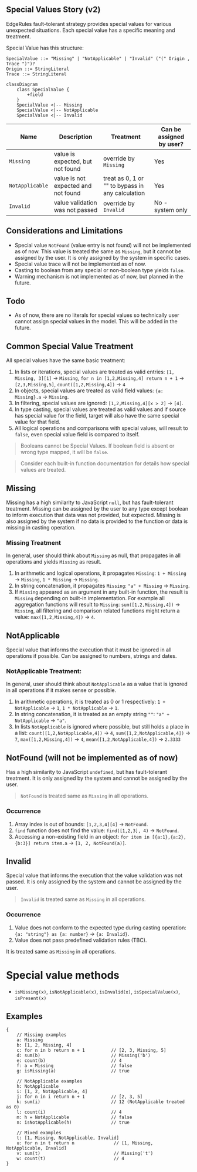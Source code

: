 ## Special Values Story (v2)

EdgeRules fault-tolerant strategy provides special values for various unexpected situations.
Each special value has a specific meaning and treatment.

Special Value has this structure:

```ebnf
SpecialValue ::= "Missing" | "NotApplicable" | "Invalid" ("(" Origin , Trace ")")?
Origin ::= StringLiteral
Trace ::= StringLiteral
```

```mermaid
classDiagram
    class SpecialValue {
        +field
    }
    SpecialValue <|-- Missing
    SpecialValue <|-- NotApplicable
    SpecialValue <|-- Invalid
```

| Name            | Description                         | Treatment                                        | Can be assigned by user? |
|-----------------|-------------------------------------|--------------------------------------------------|--------------------------|
| `Missing`       | value is expected, but not found    | override by `Missing`                            | Yes                      |
| `NotApplicable` | value is not expected and not found | treat as 0, 1 or "" to bypass in any calculation | Yes                      |
| `Invalid`       | value validation was not passed     | override by `Invalid`                            | No - system only         |

## Considerations and Limitations

- Special value `NotFound` (value entry is not found) will not be implemented as of now. This value is treated the same
  as `Missing`,
  but it cannot be assigned by the user. It is only assigned by the system in specific cases.
- Special value trace will not be implemented as of now.
- Casting to boolean from any special or non-boolean type yields `false`.
- Warning mechanism is not implemented as of now, but planned in the future.

## Todo

- As of now, there are no literals for special values so technically user cannot assign special values in the model.
  This will be added in the future.

## Common Special Value Treatment

All special values have the same basic treatment:
1. In lists or iterations, special values are treated as valid entries: `[1, Missing, 3][1]` → `Missing`,
   `for n in [1,2,Missing,4] return n + 1` → `[2,3,Missing,5]`, `count([1,2,Missing,4])` → `4`
2. In objects, special values are treated as valid field values: `{a: Missing}.a` → `Missing`.
3. In filtering, special values are ignored: `[1,2,Missing,4][x > 2]` → `[4]`.
4. In type casting, special values are treated as valid values and if source has special value for the field, target will
   also have the same special value for that field.
5. All logical operations and comparisons with special values, will result to `false`, even special value field is
   compared to itself.

> Booleans cannot be Special Values. If boolean field is absent or wrong type mapped, it will be `false`.

> Consider each built-in function documentation for details how special values are treated.

## Missing

Missing has a high similarity to JavaScript `null`, but has fault-tolerant treatment.
Missing can be assigned by the user to any type except boolean to inform execution that data was not provided, but
expected.
Missing is also assigned by the system if no data is provided to the function or data is missing in casting operation.

### Missing Treatment

In general, user should think about `Missing` as null, that propagates in all operations and yields `Missing` as result.

1. In arithmetic and logical operations, it propagates `Missing`: `1 + Missing` → `Missing`, `1 * Missing` → `Missing`.
2. In string concatenation, it propagates `Missing`: `"a" + Missing` → `Missing`.
3. If `Missing` appeared as an argument in any built-in function, the result is `Missing` depending on built-in implementation.
For example all aggregation functions will result to `Missing`: `sum([1,2,Missing,4])` → `Missing`, 
all filtering and comparison related functions might return a value: `max([1,2,Missing,4])` → `4`.

## NotApplicable

Special value that informs the execution that it must be ignored in all operations if possible.
Can be assigned to numbers, strings and dates.

### NotApplicable Treatment:

In general, user should think about `NotApplicable` as a value that is ignored in all operations if it makes sense or
possible.

1. In arithmetic operations, it is treated as 0 or 1 respectively: `1 + NotApplicable` → `1`, `1 * NotApplicable` → `1`.
2. In string concatenation, it is treated as an empty string `""`: `"a" + NotApplicable` → `"a"`.
3. In lists `NotApplicable` is ignored where possible, but still holds a place in a list:
`count([1,2,NotApplicable,4])` → `4`, `sum([1,2,NotApplicable,4])` → `7`, `max([1,2,Missing,4])` → `4`, 
`mean([1,2,NotApplicable,4])` → `2.3333`

## NotFound (will not be implemented as of now)

Has a high similarity to JavaScript `undefined`, but has fault-tolerant treatment. It is only assigned by the system
and cannot be assigned by the user.

> `NotFound` is treated same as `Missing` in all operations.

### Occurrence

1. Array index is out of bounds: `[1,2,3,4][4]` → `NotFound`.
2. `find` function does not find the value: `find([1,2,3], 4)` → `NotFound`.
3. Accessing a non-existing field in an object: `for item in [{a:1},{a:2},{b:3}] return item.a` → `[1, 2, NotFound(a)]`.

## Invalid

Special value that informs the execution that the value validation was not passed.
It is only assigned by the system and cannot be assigned by the user.

> `Invalid` is treated same as `Missing` in all operations.

### Occurrence

1. Value does not conform to the expected type during casting operation: `{a: "string"} as {a: number}` → `{a:
   Invalid}`.
2. Value does not pass predefined validation rules (TBC).

It is treated same as `Missing` in all operations.

# Special value methods

- `isMissing(x)`, `isNotApplicable(x)`, `isInvalid(x)`, `isSpecialValue(x)`, `isPresent(x)`

## Examples

```edgerules
{
    // Missing examples
    a: Missing
    b: [1, 2, Missing, 4]
    c: for n in b return n + 1          // [2, 3, Missing, 5]
    d: sum(b)                           // Missing('b')
    e: count(b)                         // 4
    f: a = Missing                      // false
    g: isMissing(a)                     // true

    // NotApplicable examples
    h: NotApplicable
    i: [1, 2, NotApplicable, 4]
    j: for n in i return n + 1          // [2, 3, 5]
    k: sum(i)                           // 12 (NotApplicable treated as 0)
    l: count(i)                         // 4
    m: h = NotApplicable                // false
    n: isNotApplicable(h)               // true

    // Mixed examples
    t: [1, Missing, NotApplicable, Invalid] 
    u: for n in t return n               // [1, Missing, NotApplicable, Invalid]
    v: sum(t)                            // Missing('t')
    w: count(t)                          // 4
}
```
